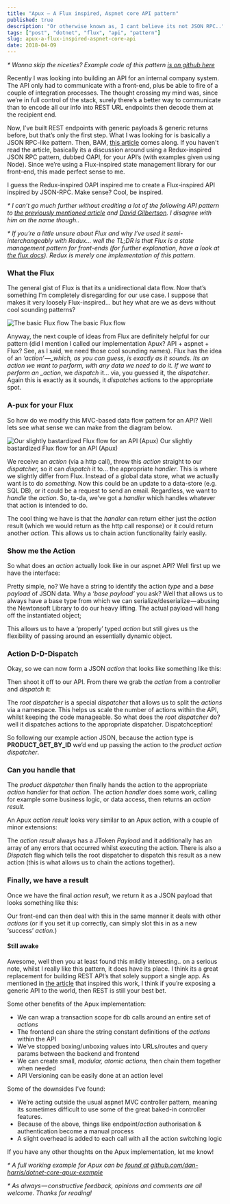 ```yaml
---
title: "Apux — A Flux inspired, Aspnet core API pattern"
published: true
description: "Or otherwise known as, I cant believe its not JSON RPC.."
tags: ["post", "dotnet", "flux", "api", "pattern"]
slug: apux-a-flux-inspired-aspnet-core-api
date: 2018-04-09
---
```


_\* Wanna skip the niceties? Example code of this pattern_ [_is on github here_](https://github.com/dan-harris/dotnet-core-apux-example)

Recently I was looking into building an API for an internal company system. The API only had to communicate with a front-end, plus be able to fire of a couple of integration processes. The thought crossing my mind was, since we’re in full control of the stack, surely there’s a better way to communicate than to encode all our info into REST URL endpoints then decode them at the recipient end.

Now, I’ve built REST endpoints with generic payloads & generic returns before, but that’s only the first step. What I was looking for is basically a JSON RPC-like pattern. Then, BAM, [this article](https://hackernoon.com/o-api-an-alternative-to-rest-apis-e9a2ed53b93c) comes along. If you haven't read the article, basically its a discussion around using a Redux-inspired JSON RPC pattern, dubbed OAPI, for your API’s (with examples given using Node). Since we’re using a Flux-inspired state management library for our front-end, this made perfect sense to me.

I guess the Redux-inspired OAPI inspired me to create a Flux-inspired API inspired by JSON-RPC. Make sense? Cool, be inspired.

_\* I can’t go much further without crediting a lot of the following API pattern to_ [_the previously mentioned article_](https://hackernoon.com/o-api-an-alternative-to-rest-apis-e9a2ed53b93c) _and_ [_David Gilbertson_](https://medium.com/u/f735d3b0f2f3)_. I disagree with him on the name though.._

_\* If you’re a little unsure about Flux and why I’ve used it semi-interchangeably with Redux… well the TL;DR is that Flux is a state management pattern for front-ends (for further explanation, have a look at_ [_the flux docs_](https://github.com/facebook/flux/tree/master/examples/flux-concepts)_). Redux is merely one implementation of this pattern._

### What the Flux

The general gist of Flux is that its a unidirectional data flow. Now that’s something I’m completely disregarding for our use case. I suppose that makes it very loosely Flux-inspired… but hey what are we as devs without cool sounding patterns?

![The basic Flux flow](/blog-images/apux-a-flux-inspired-aspnet-core-api__3Xt2mb6MtPBh__euWZo6Q.png)
The basic Flux flow

Anyway, the next couple of ideas from Flux are definitely helpful for our pattern (did I mention I called our implementation Apux? API + aspnet + Flux? See, as I said, we need those cool sounding names). Flux has the idea of an _‘action’ —\_which, as you can guess, is exactly as it sounds. Its an action we want to perform, with any data we need to do it. If we want to perform an \_action_, we _dispatch_ it… via, you guessed it, the _dispatcher_. Again this is exactly as it sounds, it _dispatches_ actions to the appropriate spot.

### A-pux for your Flux

So how do we modify this MVC-based data flow pattern for an API? Well lets see what sense we can make from the diagram below.

![Our slightly bastardized Flux flow for an API (Apux)](/blog-images/apux-a-flux-inspired-aspnet-core-api____lFEcjxQ4yPLcN__v7PVV0Q.png)
Our slightly bastardized Flux flow for an API (Apux)

We receive an _action_ (via a http call), throw this _action_ straight to our _dispatcher,_ so it can _dispatch_ it to… the appropriate _handler_. This is where we slightly differ from Flux. Instead of a global data store, what we actually want is to do _something_. Now this could be an update to a data-store (e.g. SQL DB), or it could be a request to send an email. Regardless, we want to _handle_ the _action_. So, ta-da, we’ve got a _handler_ which handles whatever that action is intended to do.

The cool thing we have is that the _handler_ can return either just the _action_ result (which we would return as the http call response) or it could return another _action._ This allows us to chain action functionality fairly easily.

### Show me the Action

So what does an _action_ actually look like in our aspnet API? Well first up we have the interface:

Pretty simple, no? We have a string to identify the action _type_ and a _base payload_ of JSON data. Why a ‘_base payload’_ you ask? Well that allows us to always have a base type from which we can serialize/deserialize — abusing the Newtonsoft Library to do our heavy lifting. The actual payload will hang off the instantiated object;

This allows us to have a ‘properly’ typed _action_ but still gives us the flexibility of passing around an essentially dynamic object.

### Action D-D-Dispatch

Okay, so we can now form a JSON _action_ that looks like something like this:

Then shoot it off to our API. From there we grab the _action_ from a controller and _dispatch_ it:

The _root_ _dispatcher_ is a special _dispatcher_ that allows us to split the _actions_ via a namespace. This helps us scale the number of actions within the API, whilst keeping the code manageable. So what does the _root dispatcher_ do? well it dispatches actions to the appropriate dispatcher. Dispatchception!

So following our example action JSON, because the action type is **PRODUCT_GET_BY_ID** we’d end up passing the action to the _product_ _action dispatcher_.

### Can you handle that

The _product dispatcher_ then finally hands the action to the appropriate _action handler_ for that _action._ The _action_ _handler_ does some work, calling for example some business logic, or data access, then returns an _action result._

An Apux _action result_ looks very similar to an Apux action, with a couple of minor extensions:

The _action result_ always has a JToken _Payload_ and it additionally has an array of any errors that occurred whilst executing the action. There is also a _Dispatch_ flag which tells the root dispatcher to dispatch this result as a new action (this is what allows us to chain the actions together).

### Finally, we have a result

Once we have the final _action result,_ we return it as a JSON payload that looks something like this:

Our front-end can then deal with this in the same manner it deals with other _actions_ (or if you set it up correctly, can simply slot this in as a new ‘success’ _action_.)

#### Still awake

Awesome, well then you at least found this mildly interesting.. on a serious note, whilst I really like this pattern, it does have its place. I think its a great replacement for building REST API’s that solely support a single app. As mentioned in [the article](https://hackernoon.com/o-api-an-alternative-to-rest-apis-e9a2ed53b93c) that inspired this work, I think if you’re exposing a generic API to the world, then REST is still your best bet.

Some other benefits of the Apux implementation:

- We can wrap a transaction scope for db calls around an entire set of _actions_
- The frontend can share the string constant definitions of the _actions_ within the API
- We’ve stopped boxing/unboxing values into URLs/routes and query params between the backend and frontend
- We can create small, _modular, atomic actions,_ then chain them together when needed
- API Versioning can be easily done at an action level

Some of the downsides I’ve found:

- We’re acting outside the usual aspnet MVC controller pattern, meaning its sometimes difficult to use some of the great baked-in controller features.
- Because of the above, things like endpoint/_action_ authorisation & authentication become a manual process
- A slight overhead is added to each call with all the action switching logic

If you have any other thoughts on the Apux implementation, let me know!

_\* A full working example for Apux can be_ [_found at_](https://github.com/dan-harris/dotnet-core-apux-example) [_github.com/dan-harris/dotnet-core-apux-example_](https://github.com/dan-harris/dotnet-core-apux-example)

_\* As always — constructive feedback, opinions and comments are all welcome. Thanks for reading!_
